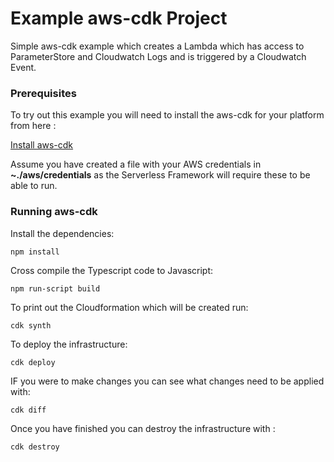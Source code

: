 
# Example aws-cdk Project

Simple aws-cdk example which creates a Lambda which has access to ParameterStore and Cloudwatch Logs and is triggered by a Cloudwatch Event.

### Prerequisites

To try out this example you will need to install the aws-cdk for your platform from here : 

[Install aws-cdk](https://awslabs.github.io/aws-cdk/getting-started.html)

Assume you have created a file with your AWS credentials in __~./aws/credentials__ as the Serverless Framework will require these to be able to run.

### Running aws-cdk

Install the dependencies:
```
npm install
```

Cross compile the Typescript code to Javascript:
```
npm run-script build
```

To print out the Cloudformation which will be created run:
```
cdk synth
```

To deploy the infrastructure:
```
cdk deploy
```

IF you were to make changes you can see what changes need to be applied with:
```
cdk diff
```

Once you have finished you can destroy the infrastructure with : 
```
cdk destroy
```
